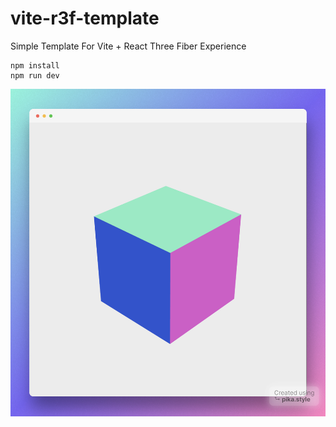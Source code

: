 # vite-r3f-template

Simple Template For Vite + React Three Fiber Experience

```
npm install
npm run dev
```

![image](./src/assets/ScreenShot.jpg)
